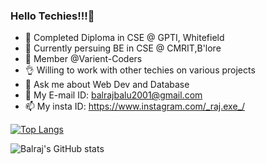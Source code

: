 ### Hello Techies!!!👋

<!--
**ItachI008/ItachI008** is a ✨ _special_ ✨ repository because its `README.md` (this file) appears on your GitHub profile.

Here are some ideas to get you started:-->

- 🏫 Completed Diploma in CSE @ GPTI, Whitefield
- 📖 Currently persuing BE in CSE @ CMRIT,B'lore
- 👯 Member @Varient-Coders
- 👌 Willing to work with other techies on various projects
- 💬 Ask me about Web Dev and Database
- 📧 My E-mail ID: balrajbalu2001@gmail.com
- 📫 My insta ID: https://www.instagram.com/_raj.exe_/

   
[![Top Langs](https://github-readme-stats.vercel.app/api/top-langs/?username=ItachI008&layout=compact)](https://github.com/Itachi008/github-readme-stats)


![Balraj's GitHub stats](https://github-readme-stats.vercel.app/api?username=Itachi008&show_icons=true&theme=radical)

